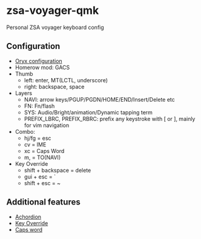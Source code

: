 # zsa-voyager-qmk

Personal ZSA voyager keyboard config

## Configuration
* [Oryx configuration](https://configure.zsa.io/voyager/layouts/LNQG6/latest)
* Homerow mod: GACS
* Thumb
    * left: enter, MT(LCTL, underscore)
    * right: backspace, space
* Layers
    * NAVI: arrow keys/PGUP/PGDN/HOME/END/Insert/Delete etc
    * FN: Fn/flash
    * SYS: Audio/Bright/animation/Dynamic tapping term
    * PREFIX_LBRC, PREFIX_RBRC: prefix any keystroke with [ or ], mainly for vim navigation
* Combo:
    * hj/fg = esc
    * cv = IME
    * xc = Caps Word
    * m, = TO(NAVI)
* Key Override
    * shift + backspace = delete
    * gui + esc = \`
    * shift + esc = ~

## Additional features
* [Achordion](https://getreuer.info/posts/keyboards/achordion/index.html)
* [Key Override](https://docs.qmk.fm/#/feature_key_overrides)
* [Caps word](https://docs.qmk.fm/features/caps_word)
